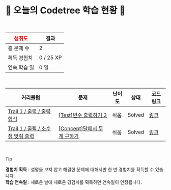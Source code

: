 # 🌲 오늘의 Codetree 학습 현황 🌲

<br />

| <span style="color:red;display:block;text-align:center;"> **성취도**</span> | 결과 |
|---|---|
| 총 문제 수 | 2 |
| 획득 경험치 | 0 / 25 XP |
| 연속 학습 일 | 0 일 |

<br />

|커리큘럼|문제|난이도|상태|코드 링크|
|---|---|---|---|---|
|[Trail 1 / 출력 / 출력 형식](https://https://en.codetree.ai/trail-info/novice-low/)|[[Test]변수 출력하기 3](https://https://en.codetree.ai/trails/complete/curated-cards/test-outputing-variables-3/)|쉬움|Solved|[링크](https://github.com/Albert-learner/codetree-TILs/blob/main/250115/%EB%B3%80%EC%88%98%20%EC%B6%9C%EB%A0%A5%ED%95%98%EA%B8%B0%203/outputing-variables-3.py)|
|[Trail 1 / 출력 / 소수점 맞춰 출력](https://https://en.codetree.ai/trail-info/novice-low/)|[[Concept]달에서 무게 구하기](https://https://en.codetree.ai/trails/complete/curated-cards/intro-weight-on-the-moon/)|쉬움|Solved|[링크](https://github.com/Albert-learner/codetree-TILs/blob/main/250115/%EB%8B%AC%EC%97%90%EC%84%9C%20%EB%AC%B4%EA%B2%8C%20%EA%B5%AC%ED%95%98%EA%B8%B0/weight-on-the-moon.py)|


<br />

> [!TIP]
> **경험치 획득** : 설명을 보지 않고 해결한 문제에 대해서만 한 번 경험치를 획득할 수 있습니다.  
> **학습 연속일** : 새로운 날에 새로운 경험치를 획득하면 연속일이 인정됩니다.

